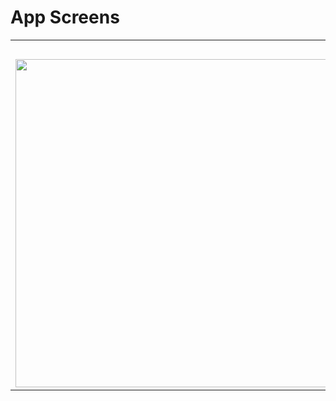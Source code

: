 # App Screens

<table>   
   <tr>
     <th>Overview</th>
   </tr>
   <tr>
     <td>
         <img src="https://user-images.githubusercontent.com/18363332/100520462-75770a80-31a6-11eb-8140-b6b8bac4c86f.gif" width="1200" height="525">
     </td> 
   </tr> 
</table>
